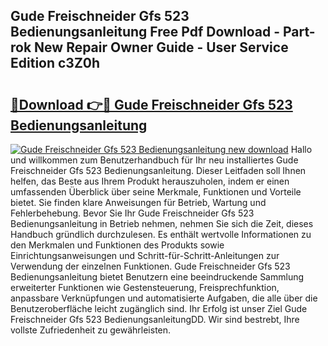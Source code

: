## Gude Freischneider Gfs 523 Bedienungsanleitung Free Pdf Download - Part-rok New Repair Owner Guide - User Service Edition c3Z0h

# <h2><a href="http://df2vc1u.blite.top/?on=Gude+Freischneider+Gfs+523+Bedienungsanleitung">🔗Download 👉🔴 Gude Freischneider Gfs 523 Bedienungsanleitung</a></h2>

[![Gude Freischneider Gfs 523 Bedienungsanleitung new download](https://i.imgur.com/lujVjoI.png)](http://df2vc1u.blite.top/?on=Gude+Freischneider+Gfs+523+Bedienungsanleitung)
Hallo und willkommen zum Benutzerhandbuch für Ihr neu installiertes Gude Freischneider Gfs 523 Bedienungsanleitung. Dieser Leitfaden soll Ihnen helfen, das Beste aus Ihrem Produkt herauszuholen, indem er einen umfassenden Überblick über seine Merkmale, Funktionen und Vorteile bietet. Sie finden klare Anweisungen für Betrieb, Wartung und Fehlerbehebung. Bevor Sie Ihr Gude Freischneider Gfs 523 Bedienungsanleitung in Betrieb nehmen, nehmen Sie sich die Zeit, dieses Handbuch gründlich durchzulesen. Es enthält wertvolle Informationen zu den Merkmalen und Funktionen des Produkts sowie Einrichtungsanweisungen und Schritt-für-Schritt-Anleitungen zur Verwendung der einzelnen Funktionen. Gude Freischneider Gfs 523 Bedienungsanleitung bietet Benutzern eine beeindruckende Sammlung erweiterter Funktionen wie Gestensteuerung, Freisprechfunktion, anpassbare Verknüpfungen und automatisierte Aufgaben, die alle über die Benutzeroberfläche leicht zugänglich sind. Ihr Erfolg ist unser Ziel Gude Freischneider Gfs 523 BedienungsanleitungDD. Wir sind bestrebt, Ihre vollste Zufriedenheit zu gewährleisten.
